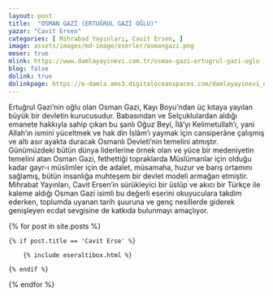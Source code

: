```yaml
---
layout: post
title:  "OSMAN GAZİ (ERTUĞRUL GAZİ OĞLU)"
yazar: "Cavit Ersen"
categories: [ Mihrabad Yayınları, Cavit Ersen, ]
image: assets/images/md-image/eserler/osmangazi.png
meser: true
mlink: https://www.damlayayinevi.com.tr/osman-gazi-ertugrul-gazi-oglu
blog: false
dolink: true
dolinkpage: https://e-damla.ams3.digitaloceanspaces.com/damlayayinevi_ornek_sayfalar/9786056667800/index.html
---
```


Ertuğrul Gazi’nin oğlu olan Osman Gazi, Kayı Boyu’ndan üç kıtaya yayılan büyük bir devletin kurucusudur. Babasından ve Selçuklulardan aldığı emanete hakkıyla sahip çıkan bu şanlı Oğuz Beyi, İlâ’yı Kelimetullah’ı, yani Allah’ın ismini yüceltmek ve hak din İslâm’ı yaymak için cansiperâne çalışmış ve altı asır ayakta duracak Osmanlı Devleti’nin temelini atmıştır.
Günümüzdeki bütün dünya liderlerine örnek olan ve yüce bir medeniyetin temelini atan Osman Gazi, fethettiği topraklarda Müslümanlar için olduğu kadar gayr-ı müslimler için de adalet, müsamaha, huzur ve barış ortamını sağlamış, bütün insanlığa muhteşem bir devlet modeli armağan etmiştir.
Mihrabat Yayınları, Cavit Ersen’in sürükleyici bir üslûp ve akıcı bir Türkçe ile kaleme aldığı Osman Gazi isimli bu değerli eserini okuyuculara takdim ederken, toplumda uyanan tarih şuuruna ve genç nesillerde giderek genişleyen ecdat sevgisine de katkıda bulunmayı amaçlıyor.



{% for post in site.posts %}

    {% if post.title == 'Cavit Erse' %}

        {% include eseraltibox.html %}

    {% endif %}

{% endfor %}
